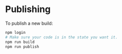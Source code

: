 # Publishing

To publish a new build:

```bash
npm login
# Make sure your code is in the state you want it.
npm run build
npm run publish
```
